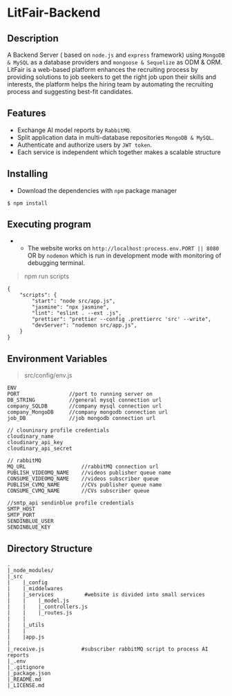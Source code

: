 # LitFair-Backend

## Description
A Backend Server ( based on `node.js` and `express` framework) using `MongoDB & MySQL` as a database providers and `mongoose & Sequelize` as ODM & ORM.
LitFair is a  web-based platform enhances the recruiting process by providing solutions to job seekers to get the right job upon their skills and interests, the platform helps the hiring team by automating the recruiting process and suggesting best-fit candidates.


## Features
* Exchange AI model reports by `RabbitMQ`.
* Split application data in multi-database repositories `MongoDB & MySQL`.
* Authenticate and authorize users by `JWT token`.
* Each service is independent which together makes a scalable structure

## Installing
* Download the dependencies with `npm` package manager
```
$ npm install
```
## Executing program
* * The website works on `http://localhost:process.env.PORT || 8080` OR by `nodemon` which is run in development mode with monitoring of debugging terminal.

>npm run scripts
```
{
    "scripts": {
        "start": "node src/app.js",
        "jasmine": "npx jasmine",
        "lint": "eslint . --ext .js",
        "prettier": "prettier --config .prettierrc 'src' --write",
        "devServer": "nodemon src/app.js",
    }
}
```
## Environment Variables 
> src/config/env.js
```
ENV
PORT                //port to running server on
DB_STRING           //general mysql connection url
company_SQLDB       //company mysql connection url
company_MongoDB     //company mongodb connection url
job_DB              //job mongodb connection url

// clouninary profile credentials 
cloudinary_name
cloudinary_api_key
cloudinary_api_secret

// rabbitMQ
MQ_URL                  //rabbitMQ connection url
PUBLISH_VIDEOMQ_NAME    //videos publisher queue name
CONSUME_VIDEOMQ_NAME    //videos subscriber queue
PUBLISH_CVMQ_NAME       //CVs publisher queue name
CONSUME_CVMQ_NAME       //CVs subscriber queue

//smtp_api sendinblue profile credentials 
SMTP_HOST
SMTP_PORT
SENDINBLUE_USER
SENDINBLUE_KEY

```

## Directory Structure

```
.
|_node_modules/
|_src
|    |_config
|    |_middelwares
|    |_services          #website is divided into small services
|    |    |_model.js
|    |    |_controllers.js            
|    |    |_routes.js
|    |    
|    |_utils
|    |
|    |app.js
|
|_receive.js            #subscriber rabbitMQ script to process AI reports
|_.env
|_.gitignore
|_package.json
|_README.md
|_LICENSE.md
```
